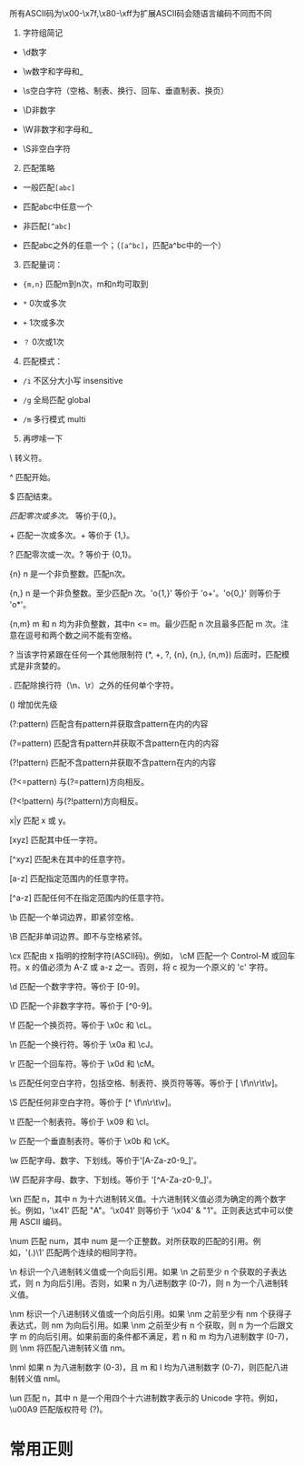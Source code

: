 所有ASCII码为\x00-\x7f,\x80-\xff为扩展ASCII码会随语言编码不同而不同



1. 字符组简记

-  \d数字



-  \w数字和字母和_



- \s空白字符（空格、制表、换行、回车、垂直制表、换页）



-  \D非数字



- \W非数字和字母和_



- \S非空白字符



2. 匹配策略

-  一般匹配`[abc]`



-  匹配abc中任意一个



- 非匹配`[^abc]`



-  匹配abc之外的任意一个；（`[a^bc]`，匹配a^bc中的一个）



3. 匹配量词：

- `{m,n}`  匹配m到n次，m和n均可取到



- `*`   0次或多次



- `+`   1次或多次



- `？`   0次或1次



4. 匹配模式：

- `/i`  不区分大小写 insensitive



- `/g`  全局匹配 global



- `/m`  多行模式 multi



5. 再啰嗦一下

\   转义符。



^   匹配开始。



$   匹配结束。



 *匹配零次或多次。* 等价于{0,}。



\+ 匹配一次或多次。+ 等价于 {1,}。



? 匹配零次或一次。? 等价于 {0,1}。



{n} n 是一个非负整数。匹配n次。



{n,}  n 是一个非负整数。至少匹配n 次。'o{1,}' 等价于 'o+'。'o{0,}' 则等价于 'o*'。



{n,m}  m 和 n 均为非负整数，其中n <= m。最少匹配 n 次且最多匹配 m 次。注意在逗号和两个数之间不能有空格。



? 当该字符紧跟在任何一个其他限制符 (*, +, ?, {n}, {n,}, {n,m}) 后面时，匹配模式是非贪婪的。



. 匹配除换行符（\n、\r）之外的任何单个字符。



()  增加优先级



(?:pattern) 匹配含有pattern并获取含pattern在内的内容



(?=pattern) 匹配含有pattern并获取不含pattern在内的内容



(?!pattern) 匹配不含pattern并获取不含pattern在内的内容



(?<=pattern) 与(?=pattern)方向相反。



(?<!pattern) 与(?!pattern)方向相反。



x|y   匹配 x 或 y。



[xyz]     匹配其中任一字符。



[^xyz] 匹配未在其中的任意字符。



[a-z]   匹配指定范围内的任意字符。



[^a-z] 匹配任何不在指定范围内的任意字符。



\b     匹配一个单词边界，即紧邻空格。



\B   匹配非单词边界。即不与空格紧邻。



\cx   匹配由 x 指明的控制字符(ASCII码)。例如， \cM 匹配一个 Control-M 或回车符。x 的值必须为 A-Z 或 a-z 之一。否则，将 c 视为一个原义的 'c' 字符。



\d 匹配一个数字字符。等价于 [0-9]。



\D 匹配一个非数字字符。等价于 [^0-9]。



\f 匹配一个换页符。等价于 \x0c 和 \cL。



\n 匹配一个换行符。等价于 \x0a 和 \cJ。



\r 匹配一个回车符。等价于 \x0d 和 \cM。



\s 匹配任何空白字符，包括空格、制表符、换页符等等。等价于 [ \f\n\r\t\v]。



\S 匹配任何非空白字符。等价于 [^ \f\n\r\t\v]。



\t 匹配一个制表符。等价于 \x09 和 \cI。



\v 匹配一个垂直制表符。等价于 \x0b 和 \cK。



\w 匹配字母、数字、下划线。等价于'[A-Za-z0-9_]'。



\W 匹配非字母、数字、下划线。等价于 '[^A-Za-z0-9_]'。



\xn 匹配 n，其中 n 为十六进制转义值。十六进制转义值必须为确定的两个数字长。例如，'\x41' 匹配 "A"。'\x041' 则等价于 '\x04' & "1"。正则表达式中可以使用 ASCII 编码。



\num 匹配 num，其中 num 是一个正整数。对所获取的匹配的引用。例如，'(.)\1' 匹配两个连续的相同字符。



\n 标识一个八进制转义值或一个向后引用。如果 \n 之前至少 n 个获取的子表达式，则 n 为向后引用。否则，如果 n 为八进制数字 (0-7)，则 n 为一个八进制转义值。



\nm 标识一个八进制转义值或一个向后引用。如果 \nm 之前至少有 nm 个获得子表达式，则 nm 为向后引用。如果 \nm 之前至少有 n 个获取，则 n 为一个后跟文字 m 的向后引用。如果前面的条件都不满足，若 n 和 m 均为八进制数字 (0-7)，则 \nm 将匹配八进制转义值 nm。



\nml 如果 n 为八进制数字 (0-3)，且 m 和 l 均为八进制数字 (0-7)，则匹配八进制转义值 nml。



\un 匹配 n，其中 n 是一个用四个十六进制数字表示的 Unicode 字符。例如， \u00A9 匹配版权符号 (?)。

# 常用正则